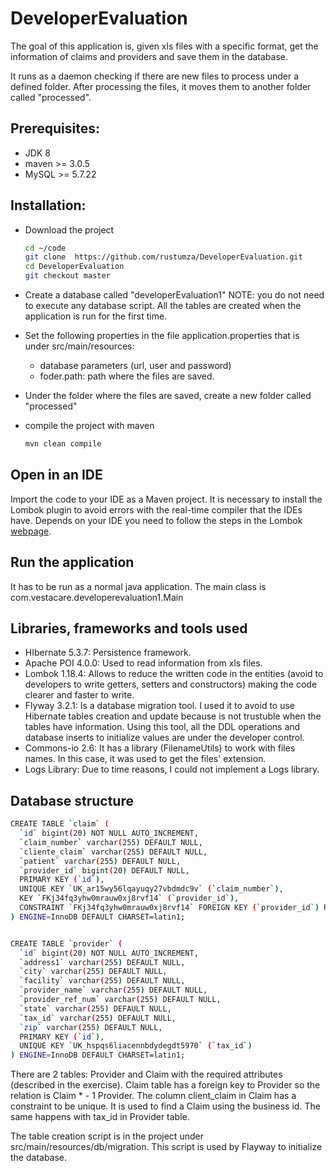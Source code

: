 # DeveloperEvaluation

The goal of this application is, given xls files with a specific format, get the information of claims and providers and save them in the database.

It runs as a daemon checking if there are new files to process under a defined folder. After processing the files, it moves them to another folder called "processed".

## Prerequisites:

* JDK 8
* maven >= 3.0.5
* MySQL >= 5.7.22

## Installation:

* Download the project

    ```bash
    cd ~/code
    git clone  https://github.com/rustumza/DeveloperEvaluation.git
    cd DeveloperEvaluation
    git checkout master
    ```     
    
* Create a database called "developerEvaluation1" 
NOTE: you do not need to execute any database script. All the tables are created when the application is run for the first time.

* Set the following properties in the file application.properties that is under src/main/resources:
    - database parameters (url, user and password)
    - foder.path: path where the files are saved.

* Under the folder where the files are saved, create a new folder called "processed"

* compile the project with maven
    
    ```bash
    mvn clean compile
    ```    

## Open in an IDE

Import the code to your IDE as a Maven project.
It is necessary to install the Lombok plugin to avoid errors with the real-time compiler that the IDEs have.
Depends on your IDE you need to follow the steps in the Lombok [webpage](https://projectlombok.org/).

## Run the application

It has to be run as a normal java application. The main class is com.vestacare.developerevaluation1.Main

## Libraries, frameworks and tools used

* HIbernate 5.3.7: Persistence framework.
* Apache POI 4.0.0: Used to read information from xls files.
* Lombok 1.18.4: Allows to reduce the written code in the entities (avoid to developers to write getters, setters and constructors) making the code clearer and faster to write.
* Flyway 3.2.1: Is a database migration tool. I used it to avoid to use Hibernate tables creation and update because is not trustuble when the tables have information. Using this tool, all the DDL operations and database inserts to initialize values are under the developer control.
* Commons-io 2.6: It has a library (FilenameUtils) to work with files names. In this case, it was used to get the files' extension.
* Logs Library: Due to time reasons, I could not implement a Logs library.

## Database structure

```bash
CREATE TABLE `claim` (
  `id` bigint(20) NOT NULL AUTO_INCREMENT,
  `claim_number` varchar(255) DEFAULT NULL,
  `cliente_claim` varchar(255) DEFAULT NULL,
  `patient` varchar(255) DEFAULT NULL,
  `provider_id` bigint(20) DEFAULT NULL,
  PRIMARY KEY (`id`),
  UNIQUE KEY `UK_ar15wy56lqayuqy27vbdmdc9v` (`claim_number`),
  KEY `FKj34fq3yhw0mrauw0xj8rvf14` (`provider_id`),
  CONSTRAINT `FKj34fq3yhw0mrauw0xj8rvf14` FOREIGN KEY (`provider_id`) REFERENCES `provider` (`id`)
) ENGINE=InnoDB DEFAULT CHARSET=latin1;


CREATE TABLE `provider` (
  `id` bigint(20) NOT NULL AUTO_INCREMENT,
  `address1` varchar(255) DEFAULT NULL,
  `city` varchar(255) DEFAULT NULL,
  `facility` varchar(255) DEFAULT NULL,
  `provider_name` varchar(255) DEFAULT NULL,
  `provider_ref_num` varchar(255) DEFAULT NULL,
  `state` varchar(255) DEFAULT NULL,
  `tax_id` varchar(255) DEFAULT NULL,
  `zip` varchar(255) DEFAULT NULL,
  PRIMARY KEY (`id`),
  UNIQUE KEY `UK_hspqs6liacennbdydegdt5970` (`tax_id`)
) ENGINE=InnoDB DEFAULT CHARSET=latin1;
```
There are 2 tables: Provider and Claim with the required attributes (described in the exercise).
Claim table has a foreign key to Provider so the relation is Claim * - 1 Provider.
The column client_claim in Claim has a constraint to be unique. It is used to find a Claim using the business id. The same happens with tax_id in Provider table.

The table creation script is in the project under src/main/resources/db/migration. This script is used by Flayway to initialize the database.
